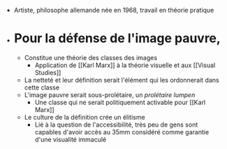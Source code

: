 - Artiste, philosophe allemande née en 1968, travail en théorie pratique
- # Pour la défense de l'image pauvre,
	- Constitue une théorie des classes des images
		- Application de [[Karl Marx]] à la théorie visuelle et aux [[Visual Studies]]
	- La netteté et leur définition serait l'élément qui les ordonnerait dans cette classe
	- L'image pauvre serait sous-prolétaire, un *prolétaire lumpen*
		- Une classe qui ne serait politiquement activable pour [[Karl Marx]]
	- Le culture de la définition crée un élitisme
		- Lié à la question de l'accessibilité, très peu de gens sont capables d'avoir accès au 35mm considéré comme garantie d'une visualité immaculé
